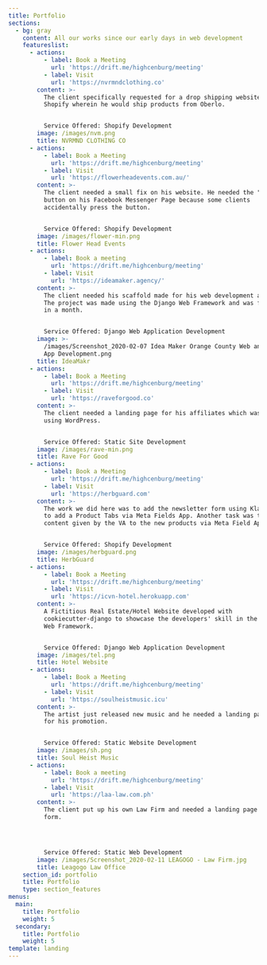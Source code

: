 ```yaml
---
title: Portfolio
sections:
  - bg: gray
    content: All our works since our early days in web development
    featureslist:
      - actions:
          - label: Book a Meeting
            url: 'https://drift.me/highcenburg/meeting'
          - label: Visit
            url: 'https://nvrmndclothing.co'
        content: >-
          The client specifically requested for a drop shipping website in
          Shopify wherein he would ship products from Oberlo.


          Service Offered: Shopify Development
        image: /images/nvm.png
        title: NVRMND CLOTHING CO
      - actions:
          - label: Book a Meeting
            url: 'https://drift.me/highcenburg/meeting'
          - label: Visit
            url: 'https://flowerheadevents.com.au/'
        content: >-
          The client needed a small fix on his website. He needed the "shop now"
          button on his Facebook Messenger Page because some clients
          accidentally press the button.


          Service Offered: Shopify Development
        image: /images/flower-min.png
        title: Flower Head Events
      - actions:
          - label: Book a meeting
            url: 'https://drift.me/highcenburg/meeting'
          - label: Visit
            url: 'https://ideamaker.agency/'
        content: >-
          The client needed his scaffold made for his web development agency.
          The project was made using the Django Web Framework and was finished
          in a month.


          Service Offered: Django Web Application Development
        image: >-
          /images/Screenshot_2020-02-07 Idea Maker Orange County Web and Mobile
          App Development.png
        title: IdeaMakr
      - actions:
          - label: Book a Meeting
            url: 'https://drift.me/highcenburg/meeting'
          - label: Visit
            url: 'https://raveforgood.co'
        content: >-
          The client needed a landing page for his affiliates which was done
          using WordPress.


          Service Offered: Static Site Development
        image: /images/rave-min.png
        title: Rave For Good
      - actions:
          - label: Book a Meeting
            url: 'https://drift.me/highcenburg/meeting'
          - label: Visit
            url: 'https://herbguard.com'
        content: >-
          The work we did here was to add the newsletter form using Klaviyo and
          to add a Product Tabs via Meta Fields App. Another task was to add the
          content given by the VA to the new products via Meta Field App.


          Service Offered: Shopify Development
        image: /images/herbguard.png
        title: HerbGuard
      - actions:
          - label: Book a Meeting
            url: 'https://drift.me/highcenburg/meeting'
          - label: Visit
            url: 'https://icvn-hotel.herokuapp.com'
        content: >-
          A Fictitious Real Estate/Hotel Website developed with
          cookiecutter-django to showcase the developers' skill in the Django
          Web Framework.


          Service Offered: Django Web Application Development
        image: /images/tel.png
        title: Hotel Website
      - actions:
          - label: Book a Meeting
            url: 'https://drift.me/highcenburg/meeting'
          - label: Visit
            url: 'https://soulheistmusic.icu'
        content: >-
          The artist just released new music and he needed a landing page to use
          for his promotion. 


          Service Offered: Static Website Development
        image: /images/sh.png
        title: Soul Heist Music
      - actions:
          - label: Book a meeting
            url: 'https://drift.me/highcenburg/meeting'
          - label: Visit
            url: 'https://laa-law.com.ph'
        content: >-
          The client put up his own Law Firm and needed a landing page with a
          form.




          Service Offered: Static Web Development
        image: /images/Screenshot_2020-02-11 LEAGOGO - Law Firm.jpg
        title: Leagogo Law Office
    section_id: portfolio
    title: Portfolio
    type: section_features
menus:
  main:
    title: Portfolio
    weight: 5
  secondary:
    title: Portfolio
    weight: 5
template: landing
---
```


